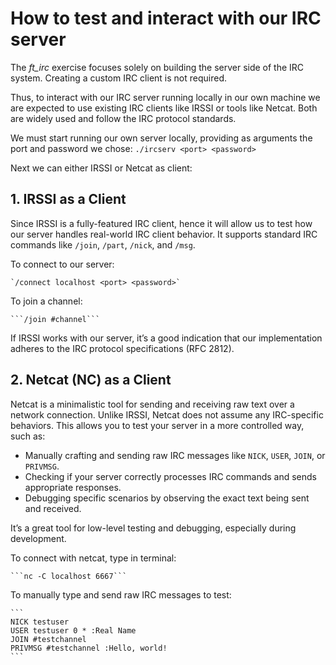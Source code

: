 # How to test and interact with our IRC server
The *ft_irc* exercise focuses solely on building the server side of the IRC system. Creating a custom IRC client is not required.

Thus, to interact with our IRC server running locally in our own machine we are expected to use existing IRC clients like IRSSI or tools like Netcat. Both are widely used and follow the IRC protocol standards.

We must start running our own server locally, providing as arguments the port and password we chose:
```./ircserv <port> <password>```

Next we can either IRSSI or Netcat as client:

## 1. IRSSI as a Client
Since IRSSI is a fully-featured IRC client, hence it will allow us to test how our server handles real-world IRC client behavior. It supports standard IRC commands like `/join`, `/part`, `/nick`, and `/msg`.

To connect to our server:

	`/connect localhost <port> <password>`

To join a channel:

	```/join #channel```

If IRSSI works with our server, it’s a good indication that our implementation adheres to the IRC protocol specifications (RFC 2812).

## 2. Netcat (NC) as a Client
Netcat is a minimalistic tool for sending and receiving raw text over a network connection. Unlike IRSSI, Netcat does not assume any IRC-specific behaviors. This allows you to test your server in a more controlled way, such as:

- Manually crafting and sending raw IRC messages like `NICK`, `USER`, `JOIN`, or `PRIVMSG`.
- Checking if your server correctly processes IRC commands and sends appropriate responses.
- Debugging specific scenarios by observing the exact text being sent and received.

It’s a great tool for low-level testing and debugging, especially during development.

To connect with netcat, type in terminal:

	```nc -C localhost 6667```

To manually type and send raw IRC messages to test:

	```
	NICK testuser
	USER testuser 0 * :Real Name
	JOIN #testchannel
	PRIVMSG #testchannel :Hello, world!
	```
